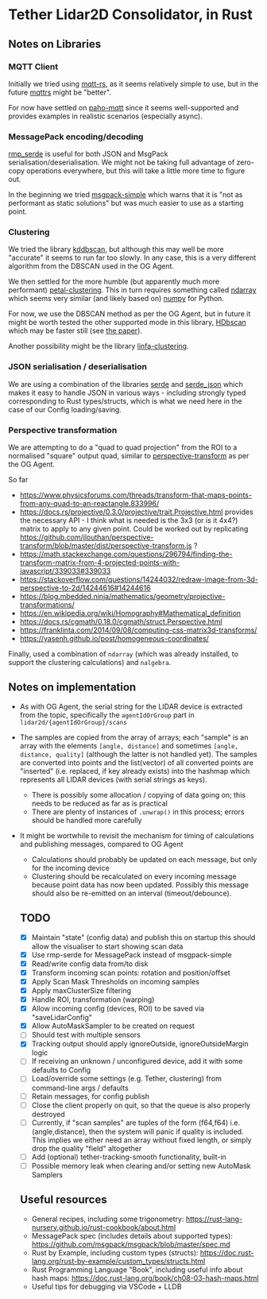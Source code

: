 # Tether Lidar2D Consolidator, in Rust

## Notes on Libraries

### MQTT Client
Initially we tried using [mqtt-rs](https://github.com/zonyitoo/mqtt-rs), as it seems relatively simple to use, but in the future [mqttrs](https://github.com/00imvj00/mqttrs) might be "better".

For now have settled on [paho-mqtt](https://crates.io/crates/paho-mqtt) since it seems well-supported and provides examples in realistic scenarios (especially async).

### MessagePack encoding/decoding
[rmp_serde](https://docs.rs/rmp-serde/latest/rmp_serde/) is useful for both JSON and MsgPack serialisation/deserialisation. We might not be taking full advantage of zero-copy operations everywhere, but this will take a little more time to figure out.

In the beginning we tried [msgpack-simple](https://crates.io/crates/msgpack_simple) which warns that it is "not as performant as static solutions" but was much easier to use as a starting point.


### Clustering
We tried the library [kddbscan](https://crates.io/crates/kddbscan), but although this may well be more "accurate" it seems to run far too slowly. In any case, this is a very different algorithm from the DBSCAN used in the OG Agent.

We then settled for the more humble (but apparently much more performant) [petal-clustering](https://crates.io/crates/petal-clustering). This in turn requires something called [ndarray](https://docs.rs/crate/ndarray/0.15.6) which seems very similar (and likely based on) [numpy](https://numpy.org/) for Python. 

For now, we use the DBSCAN method as per the OG Agent, but in future it might be worth tested the other supported mode in this library, [HDbscan](https://docs.rs/petal-clustering/0.5.1/petal_clustering/struct.HDbscan.html) which may be faster still (see [the paper](https://dl.acm.org/doi/abs/10.1145/3448016.3457296)).

Another possibility might be the library [linfa-clustering](https://crates.io/crates/linfa-clustering).

### JSON serialisation / deserialisation
We are using a combination of the libraries [serde](https://serde.rs/) and [serde_json](https://docs.rs/serde_json/latest/serde_json/#) which makes it easy to handle JSON in various ways - including strongly typed corresponding to Rust types/structs, which is what we need here in the case of our Config loading/saving.

### Perspective transformation
We are attempting to do a "quad to quad projection" from the ROI to a normalised "square" output quad, similar to [perspective-transform](https://www.npmjs.com/package/perspective-transform) as per the OG Agent.

So far
- https://www.physicsforums.com/threads/transform-that-maps-points-from-any-quad-to-an-reactangle.833996/
- https://docs.rs/projective/0.3.0/projective/trait.Projective.html provides the necessary API - I think what is needed is the 3x3 (or is it 4x4?) matrix to apply to any given point. Could be worked out by replicating https://github.com/jlouthan/perspective-transform/blob/master/dist/perspective-transform.js ?
- https://math.stackexchange.com/questions/296794/finding-the-transform-matrix-from-4-projected-points-with-javascript/339033#339033
- https://stackoverflow.com/questions/14244032/redraw-image-from-3d-perspective-to-2d/14244616#14244616
- https://blog.mbedded.ninja/mathematics/geometry/projective-transformations/
- https://en.wikipedia.org/wiki/Homography#Mathematical_definition
- https://docs.rs/cgmath/0.18.0/cgmath/struct.Perspective.html
- https://franklinta.com/2014/09/08/computing-css-matrix3d-transforms/
- https://yasenh.github.io/post/homogeneous-coordinates/

Finally, used a combination of `ndarray` (which was already installed, to support the clustering calculations) and `nalgebra`.

## Notes on implementation
- As with OG Agent, the serial string for the LIDAR device is extracted from the topic, specifically the `agentIdOrGroup` part in `lidar2d/{agentIdOrGroup}/scans`
- The samples are copied from the array of arrays; each "sample" is an array with the elements `[angle, distance]` and sometimes `[angle, distance, quality]` (although the latter is not handled yet). The samples are converted into points and the list(vector) of all converted points are "inserted" (i.e. replaced, if key already exists) into the hashmap which represents all LIDAR devices (with serial strings as keys). 
  - There is possibly some allocation / copying of data going on; this needs to be reduced as far as is practical
  - There are plenty of instances of `.unwrap()` in this process; errors should be handled more carefully
- It might be wortwhile to revisit the mechanism for timing of calculations and publishing messages, compared to OG Agent
  - Calculations should probably be updated on each message, but only for the incoming device
  - Clustering should be recalculated on every incoming message because point data has now been updated. Possibly this message should also be re-emitted on an interval (timeout/debounce).

  ## TODO
  - [x] Maintain "state" (config data) and publish this on startup this should allow the visualiser to start showing scan data
  - [x] Use rmp-serde for MessagePack instead of msgpack-simple
  - [x] Read/write config data from/to disk
  - [x] Transform incoming scan points: rotation and position/offset
  - [x] Apply Scan Mask Thresholds on incoming samples
  - [x] Apply maxClusterSize filtering
  - [x] Handle ROI, transformation (warping)
  - [x] Allow incoming config (devices, ROI) to be saved via "saveLidarConfig"
  - [x] Allow AutoMaskSampler to be created on request
  - [ ] Should test with multiple sensors
  - [x] Tracking output should apply ignoreOutside, ignoreOutsideMargin logic
  - [ ] If receiving an unknown / unconfigured device, add it with some defaults to Config
  - [ ] Load/override some settings (e.g. Tether, clustering) from command-line args / defaults
  - [ ] Retain messages, for config publish
  - [ ] Close the client properly on quit, so that the queue is also properly destroyed
  - [ ] Currently, if "scan samples" are tuples of the form (f64,f64) i.e. (angle,distance), then the system will panic if quality is included. This implies we either need an array without fixed length, or simply drop the quality "field" altogether
  - [ ] Add (optional) tether-tracking-smooth functionality, built-in
  - [ ] Possible memory leak when clearing and/or setting new AutoMask Samplers

  ## Useful resources
  - General recipes, including some trigonometry: https://rust-lang-nursery.github.io/rust-cookbook/about.html
  - MessagePack spec (includes details about supported types): https://github.com/msgpack/msgpack/blob/master/spec.md
  - Rust by Example, including custom types (structs): https://doc.rust-lang.org/rust-by-example/custom_types/structs.html
  - Rust Programming Language "Book", including useful info about hash maps: https://doc.rust-lang.org/book/ch08-03-hash-maps.html
  - Useful tips for debugging via VSCode + LLDB